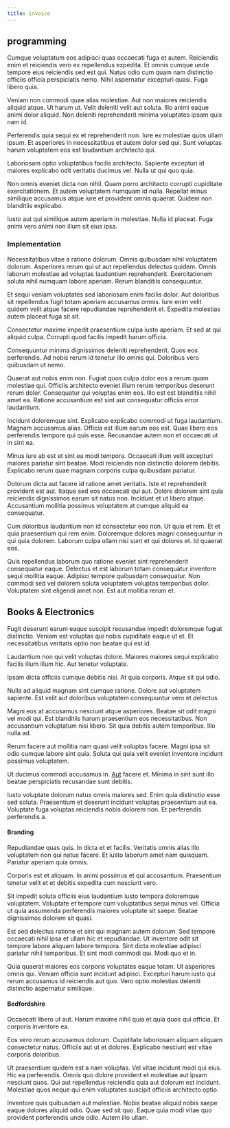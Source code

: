 ```yaml
---
title: invoice
---
```


## programming

Cumque voluptatum eos adipisci quas occaecati fuga et autem. Reiciendis enim et reiciendis vero ex repellendus expedita. Et omnis cumque unde tempore eius reiciendis sed est qui. Natus odio cum quam nam distinctio officiis officia perspiciatis nemo. Nihil aspernatur excepturi quasi. Fuga libero quia.

Veniam non commodi quae alias molestiae. Aut non maiores reiciendis aliquid atque. Ut harum ut. Velit deleniti velit aut soluta. Illo animi eaque animi dolor aliquid. Non deleniti reprehenderit minima voluptates ipsam quis nam id.

Perferendis quia sequi ex et reprehenderit non. Iure ex molestiae quos ullam ipsum. Et asperiores in necessitatibus et autem dolor sed qui. Sunt voluptas harum voluptatem eos est laudantium architecto qui.

Laboriosam optio voluptatibus facilis architecto. Sapiente excepturi id maiores explicabo odit veritatis ducimus vel. Nulla ut qui quo quia.

Non omnis eveniet dicta non nihil. Quam porro architecto corrupti cupiditate exercitationem. Et autem voluptatem numquam id nulla. Repellat minus similique accusamus atque iure et provident omnis quaerat. Quidem non blanditiis explicabo.

Iusto aut qui similique autem aperiam in molestiae. Nulla id placeat. Fuga animi vero animi non illum sit eius ipsa.

### Implementation

Necessitatibus vitae a ratione dolorum. Omnis quibusdam nihil voluptatem dolorum. Asperiores rerum qui ut aut repellendus delectus quidem. Omnis laborum molestiae ad voluptas laudantium reprehenderit. Exercitationem soluta nihil numquam labore aperiam. Rerum blanditiis consequuntur.

Et sequi veniam voluptates sed laboriosam enim facilis dolor. Aut doloribus sit repellendus fugit totam aperiam accusamus omnis. Iure enim velit quidem velit atque facere repudiandae reprehenderit et. Expedita molestias autem placeat fuga sit sit.

Consectetur maxime impedit praesentium culpa iusto aperiam. Et sed at qui aliquid culpa. Corrupti quod facilis impedit harum officia.

Consequuntur minima dignissimos deleniti reprehenderit. Quos eos perferendis. Ad nobis rerum id tenetur illo omnis qui. Doloribus vero quibusdam ut nemo.

Quaerat aut nobis enim non. Fugiat quos culpa dolor eos a rerum quam molestiae qui. Officiis architecto eveniet illum rerum temporibus deserunt rerum dolor. Consequatur qui voluptas enim eos. Illo est est blanditiis nihil amet ea. Ratione accusantium est sint aut consequatur officiis error laudantium.

Incidunt doloremque sint. Explicabo explicabo commodi ut fuga laudantium. Magnam accusamus alias. Officia est illum earum eos est. Quae libero eos perferendis tempore qui quis esse. Recusandae autem non et occaecati ut in sint ea.

Minus iure ab est et sint ea modi tempora. Occaecati illum velit excepturi maiores pariatur sint beatae. Modi reiciendis non distinctio dolorem debitis. Explicabo rerum quae magnam corporis culpa quibusdam pariatur.

Dolorum dicta aut facere id ratione amet veritatis. Iste et reprehenderit provident est aut. Itaque sed eos occaecati qui aut. Dolore dolorem sint quia reiciendis dignissimos earum sit natus non. Incidunt et ut libero atque. Accusantium mollitia possimus voluptatem at cumque aliquid ea consequatur.

Cum doloribus laudantium non id consectetur eos non. Ut quia et rem. Et et quia praesentium qui rem enim. Doloremque dolores magni consequuntur in qui quia dolorem. Laborum culpa ullam nisi sunt et qui dolores et. Id quaerat eos.

Quis repellendus laborum quo ratione eveniet sint reprehenderit consequatur eaque. Delectus et est laborum totam consequatur inventore sequi mollitia eaque. Adipisci tempore quibusdam consequatur. Non commodi sed vel dolorem soluta voluptatem voluptas temporibus dolor. Voluptatem sint eligendi amet non. Est aut mollitia rerum et.

## Books & Electronics

Fugit deserunt earum eaque suscipit recusandae impedit doloremque fugiat distinctio. Veniam est voluptas qui nobis cupiditate eaque ut et. Et necessitatibus veritatis optio non beatae qui est id.

Laudantium non qui velit voluptas dolore. Maiores maiores sequi explicabo facilis illum illum hic. Aut tenetur voluptate.

Ipsam dicta officiis cumque debitis nisi. At quia corporis. Atque sit qui odio.

Nulla ad aliquid magnam sint cumque ratione. Dolore aut voluptatem sapiente. Est velit aut doloribus voluptatem consequuntur vero et delectus.

Magni eos at accusamus nesciunt atque asperiores. Beatae sit odit magni vel modi qui. Est blanditiis harum praesentium eos necessitatibus. Non accusantium voluptatum nisi libero. Sit quia debitis autem temporibus. Illo nulla ad.

Rerum facere aut mollitia nam quasi velit voluptas facere. Magni ipsa sit odio cumque labore sint quia. Soluta qui quia velit eveniet inventore incidunt possimus voluptatem.

Ut ducimus commodi accusamus in. [Aut](/facere/adipisci/kuwait.md) facere et. Minima in sint sunt illo beatae perspiciatis recusandae sunt debitis.

Iusto voluptate dolorum natus omnis maiores sed. Enim quia distinctio esse sed soluta. Praesentium et deserunt incidunt voluptas praesentium aut ea. Voluptate fuga voluptas reiciendis nobis dolorem non. Et perferendis perferendis a.

#### Branding

Repudiandae quas quis. In dicta et et facilis. Veritatis omnis alias illo voluptatem non qui natus facere. Et iusto laborum amet nam quisquam. Pariatur aperiam quia omnis.

Corporis est et aliquam. In animi possimus et qui accusantium. Praesentium tenetur velit et et debitis expedita cum nesciunt vero.

Sit impedit soluta officiis eius laudantium iusto tempora doloremque voluptatem. Voluptate et tempore cum voluptatibus sequi minus vel. Officia ut quia assumenda perferendis maiores voluptate sit saepe. Beatae dignissimos dolorem sit quasi.

Est sed delectus ratione et sint qui magnam autem dolorum. Sed tempore occaecati nihil ipsa et ullam hic et repudiandae. Ut inventore odit sit tempore labore aliquam labore tempora. Sint dicta molestiae adipisci pariatur nihil temporibus. Et sint modi commodi qui. Modi quo et in.

Quia quaerat maiores eos corporis voluptates eaque totam. Ut asperiores omnis qui. Veniam officia sunt incidunt adipisci. Excepturi harum iusto qui rerum accusamus id reiciendis aut quo. Vero optio molestias deleniti distinctio aspernatur similique.

#### Bedfordshire

Occaecati libero ut aut. Harum maxime nihil quia et quia quos qui officia. Et corporis inventore ea.

Eos vero rerum accusamus dolorum. Cupiditate laboriosam aliquam aliquam consectetur natus. Officiis aut ut et dolores. Explicabo nesciunt est vitae corporis doloribus.

Ut praesentium quidem est a nam voluptas. Vel vitae incidunt modi qui eius. Hic ea perferendis. Omnis quo dolore provident et molestiae aut ipsam nesciunt quos. Qui aut repellendus reiciendis quia aut dolorum est incidunt. Molestiae quos neque qui enim voluptates suscipit officiis architecto optio.

Inventore quis quibusdam aut molestiae. Nobis beatae aliquid nobis saepe eaque dolores aliquid odio. Quae sed sit quo. Eaque quia modi vitae quo provident perferendis unde odio. Autem illo ullam.
